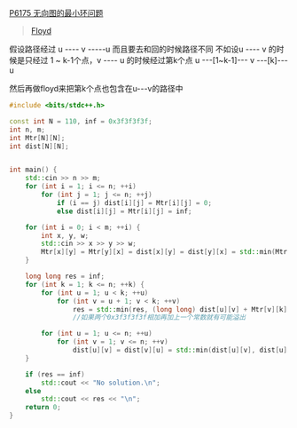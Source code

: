 [P6175 无向图的最小环问题](https://www.luogu.com.cn/problem/P6175)

> [Floyd](https://github.com/GongNanyue/ProblemSolve/blob/main/%E5%9B%BE%E8%AE%BA/%E6%9C%80%E7%9F%AD%E8%B7%AF/Floyd.md)

假设路径经过 u ---- v -----u 
而且要去和回的时候路径不同 不如设u ---- v 的时候是只经过 1 ~ k-1个点，v ---- u 的时候经过第k个点
u ---[1~k-1]--- v ---[k]--- u

然后再做floyd来把第k个点也包含在u---v的路径中

```cpp
#include <bits/stdc++.h>

const int N = 110, inf = 0x3f3f3f3f;
int n, m;
int Mtr[N][N];
int dist[N][N];


int main() {
    std::cin >> n >> m;
    for (int i = 1; i <= n; ++i)
        for (int j = 1; j <= n; ++j)
            if (i == j) dist[i][j] = Mtr[i][j] = 0;
            else dist[i][j] = Mtr[i][j] = inf;

    for (int i = 0; i < m; ++i) {
        int x, y, w;
        std::cin >> x >> y >> w;
        Mtr[x][y] = Mtr[y][x] = dist[x][y] = dist[y][x] = std::min(Mtr[x][y], w);
    }

    long long res = inf;
    for (int k = 1; k <= n; ++k) {
        for (int u = 1; u < k; ++u)
            for (int v = u + 1; v < k; ++v)
                res = std::min(res, (long long) dist[u][v] + Mtr[v][k] + Mtr[k][u]);
                //如果两个0x3f3f3f3f相加再加上一个常数就有可能溢出

        for (int u = 1; u <= n; ++u)
            for (int v = 1; v <= n; ++v)
                dist[u][v] = dist[v][u] = std::min(dist[u][v], dist[u][k] + dist[k][v]);
    }

    if (res == inf)
        std::cout << "No solution.\n";
    else
        std::cout << res << "\n";
    return 0;
}

```
